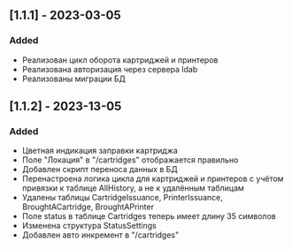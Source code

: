## [1.1.1] - 2023-03-05
### Added
- Реализован цикл оборота картриджей и принтеров
- Реализована авторизация через сервера ldab
- Реализованы миграции БД

## [1.1.2] - 2023-13-05
### Added
- Цветная индикация заправки картриджа
- Поле "Локация" в "/cartridges" отображается правильно
- Добавлен скрипт переноса данных в БД
- Перенастроена логика цикла для картриджей и принтеров с учётом привязки к таблице AllHistory, а не к удалённым таблицам
- Удалены таблицы CartridgeIssuance, PrinterIssuance, BroughtACartridge, BroughtAPrinter
- Поле status в таблице Cartridges теперь имеет длину 35 символов
- Изменена структура StatusSettings
- Добавлен авто инкремент в "/cartridges"